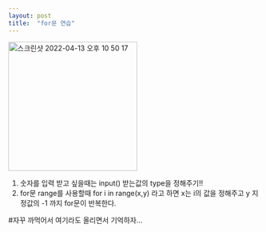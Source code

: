 ```yaml
---
layout: post
title:  "for문 연습"
---
```


<img width="258" alt="스크린샷 2022-04-13 오후 10 50 17" src="https://user-images.githubusercontent.com/100784510/163196999-ef222aea-7bab-42a2-92ca-5bb3575b2c83.png">

1. 숫자를 입력 받고 싶을때는 input() 받는값의 type을 정해주기!!
2. for문 range를 사용할때 for i in range(x,y) 라고 하면 x는 i의 값을 정해주고 y 지정값의 -1 까지 for문이 반복한다.


#자꾸 까먹어서 여기라도 올리면서 기억하자...

